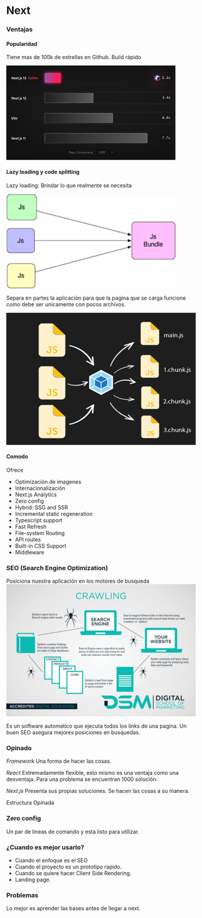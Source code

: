# Next
### Ventajas
#### Popularidad
Tiene mas de 100k de estrellas en Github.
Build rápido

<img src="./docs/assets/1-speed-build.png" width="450" height="250"/>

#### Lazy loading y code splitting
Lazy loading: Brindar lo que realmente se necesita

<img src="./docs/assets/2-bundle.png" width="450" height="250"/>

Separa en partes la aplicación para que la pagina que se carga funcione como debe ser unicamente con pocos archivos.

<img src="./docs/assets/3-lazy-chunks-lazy-load.jpg" width="550" height="350"/>

#### Comodo
Ofrece 
- Optimización de imagenes
- Internacionalización
- Next.js Analytics
- Zero config
- Hybrid: SSG and SSR
- Incremental static regeneration
- Typescript support
- Fast Refresh
- File-system Routing
- API routes
- Built-in CSS Support
- Middleware
### SEO (Search Engine Optimization)
Posiciona nuestra aplicación en los motores de busqueda
<img src="./docs/assets/4-seo.jpg" width="550" height="350"/>

Es un software automatico que ejecuta todos los links de una pagina.
Un buen SEO asegura mejores posiciones en busquedas.

### Opinado
_*Framework*_ Una forma de hacer las cosas.

_*React*_ Extremadamente flexible, esto mismo es una ventaja como una desventaja. Para una problema se encuentran 1000 solución.

_*Next.js*_ Presenta sus propias soluciones. Se hacen las cosas a su manera.

Estructura Opinada

### Zero config
Un par de lineas de comando y esta listo para utilizar.

### ¿Cuando es mejor usarlo?
* Cuando el enfoque es el SEO
* Cuando el proyecto es un prototipo rapido.
* Cuando se quiere hacer Client Side Rendering.
* Landing page.

### Problemas
Lo mejor es aprender las bases antes de llegar a next.